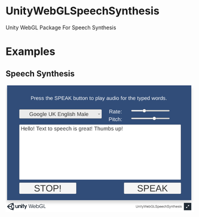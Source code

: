 # UnityWebGLSpeechSynthesis
Unity WebGL Package For Speech Synthesis

# Examples

## Speech Synthesis

![image_1](images/image_1.png)
